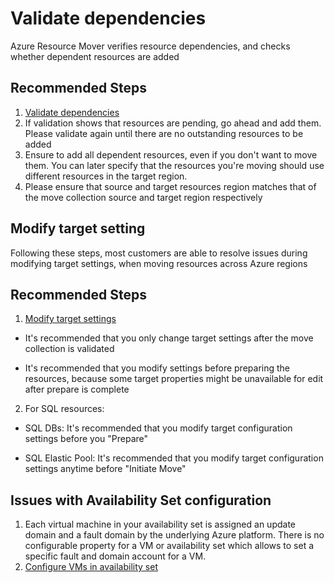 <properties
  pagetitle="Validate dependencies"
  service=""
  resource=""
  ms.author="prkazasr"
  selfhelptype="Generic"
  supporttopicids="32746802,32746806,32746809"
  productpesids="17321"
  cloudenvironments="public"
  articleid="620f7a06-782d-423c-a35f-bf5adbdfb719"
  ownershipid="Compute_AzureMigrate" />
# Validate dependencies

Azure Resource Mover verifies resource dependencies, and checks whether dependent resources are added


## **Recommended Steps**

1. [Validate dependencies](https://docs.microsoft.com/azure/resource-mover/about-move-process)
3. If validation shows that resources are pending, go ahead and add them. Please validate again until there are no outstanding resources to be added
4. Ensure to add all dependent resources, even if you don't want to move them. You can later specify that the resources you're moving should use different resources in the target region.
5. Please ensure that source and target resources region matches that of the move collection source and target region respectively

## Modify target setting 

Following these steps, most customers are able to resolve issues during modifying target settings, when moving resources across Azure regions

## **Recommended Steps**

1. [Modify target settings](https://docs.microsoft.com/azure/resource-mover/modify-target-settings)
- It's recommended that you only change target settings after the move collection is validated

- It's recommended that you modify settings before preparing the resources, because some target properties might be unavailable for edit after prepare is complete
2. For SQL resources:

- SQL DBs: It's recommended that you modify target configuration settings before you "Prepare"

- SQL Elastic Pool: It's recommended that you modify target configuration settings anytime before "Initiate Move"

## Issues with Availability Set configuration

1. Each virtual machine in your availability set is assigned an update domain and a fault domain by the underlying Azure platform.
There is no configurable property for a VM or availability set which allows to set a specific fault and domain account for a VM.
2. [Configure VMs in availability set](https://docs.microsoft.com/azure/virtual-machines/windows/manage-availability#configure-multiple-virtual-machines-in-an-availability-set-for-redundancy)